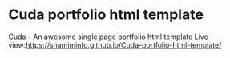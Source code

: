 # Cuda portfolio html template
 Cuda - An awesome single page portfolio html template
 Live view:https://shamiminfo.github.io/Cuda-portfolio-html-template/
